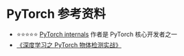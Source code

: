 # PyTorch 参考资料
- ⭐⭐⭐⭐⭐ [PyTorch internals](http://blog.ezyang.com/2019/05/pytorch-internals/) 作者是 PyTorch 核心开发者之一
- [《深度学习之 PyTorch 物体检测实战》](https://book.douban.com/subject/34917990/)